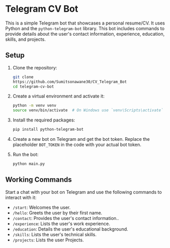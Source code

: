 
# Telegram CV Bot

This is a simple Telegram bot that showcases a personal resume/CV. It uses Python and the `python-telegram-bot` library. This bot includes commands to provide details about the user's contact information, experience, education, skills, and projects.


## Setup

1. Clone the repository:
    ```bash
    git clone 
    https://github.com/Sumitsonawane30/CV_Telegram_Bot
    cd telegram-cv-bot
    ```

2. Create a virtual environment and activate it:
    ```bash
    python -m venv venv
    source venv/bin/activate  # On Windows use `venv\Scripts\activate`
    ```

3. Install the required packages:
    ```bash
    pip install python-telegram-bot
    ```

4. Create a new bot on Telegram and get the bot token. Replace the placeholder `BOT_TOKEN` in the code with your actual bot token.

5. Run the bot:
    ```bash
    python main.py
    ```

## Working Commands

Start a chat with your bot on Telegram and use the following commands to interact with it:

- `/start`: Welcomes the user.
- `/hello`: Greets the user by their first name.
- `/contact`: Provides the user's contact information..
- `/experience`: Lists the user's work experience.
- `/education`: Details the user's educational background.
- `/skills`: Lists the user's technical skills.
- `/projects`: Lists the user Projects.
